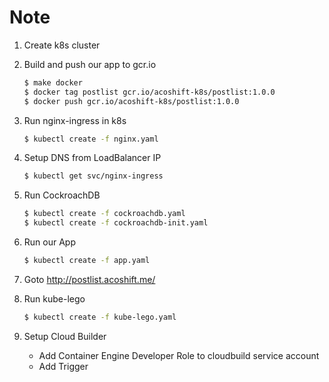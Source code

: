 # Note

1. Create k8s cluster

1. Build and push our app to gcr.io

    ```bash
    $ make docker
    $ docker tag postlist gcr.io/acoshift-k8s/postlist:1.0.0
    $ docker push gcr.io/acoshift-k8s/postlist:1.0.0
    ```

1. Run nginx-ingress in k8s

    ```bash
    $ kubectl create -f nginx.yaml
    ```

1. Setup DNS from LoadBalancer IP

    ```bash
    $ kubectl get svc/nginx-ingress
    ```

1. Run CockroachDB

    ```bash
    $ kubectl create -f cockroachdb.yaml
    $ kubectl create -f cockroachdb-init.yaml
    ```

1. Run our App

    ```bash
    $ kubectl create -f app.yaml
    ```

1. Goto http://postlist.acoshift.me/

1. Run kube-lego

    ```bash
    $ kubectl create -f kube-lego.yaml
    ```

1. Setup Cloud Builder

    - Add Container Engine Developer Role to cloudbuild service account
    - Add Trigger
